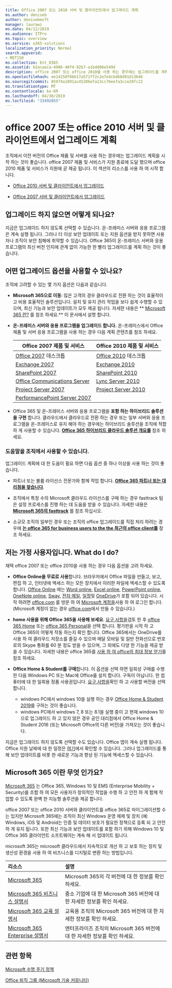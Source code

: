 ```yaml
---
title: Office 2007 또는 2010 서버 및 클라이언트에서 업그레이드 계획
ms.author: deniseb
author: denisebmsft
manager: laurawi
ms.date: 04/12/2019
ms.audience: ITPro
ms.topic: overview
ms.service: o365-solutions
localization_priority: Normal
search.appverid:
- MET150
ms.collection: Ent_O365
ms.assetid: b2acaeca-4986-40f4-92b7-a1bdd06e549d
description: office 2007 또는 office 2010을 사용 하는 경우에는 업그레이드를 계획할 수 있습니다. 오래 된 앱에서는 중지 되지 않습니다. 이러한 리소스를 사용 하 여 계획을 시작 하세요.
ms.openlocfilehash: ee14250f6bb17a571ff2c2e7e4cbd68d91d13646
ms.sourcegitcommit: 85974a1891ac45286efa13cc76eefa3cce28fc22
ms.translationtype: MT
ms.contentlocale: ko-KR
ms.lasthandoff: 04/30/2019
ms.locfileid: "33492055"
---
```

# <a name="plan-your-upgrade-from-office-2007-or-office-2010-servers-and-clients"></a>office 2007 또는 office 2010 서버 및 클라이언트에서 업그레이드 계획

조직에서 이전 버전의 Office 제품 및 서버를 사용 하는 경우에는 업그레이드 계획을 시작 하는 것이 좋습니다. office 2007 제품 및 서비스가 지원 종료에 도달 했으며 office 2010 제품 및 서비스가 지원에 곧 제공 됩니다. 이 섹션의 리소스를 사용 하 여 시작 합니다.

- [Office 2010 서버 및 클라이언트에서 업그레이드](upgrade-from-office-2010-servers-and-products.md)

- [Office 2007 서버 및 클라이언트에서 업그레이드](upgrade-from-office-2007-servers-and-products.md)

## <a name="what-happens-if-i-dont-upgrade"></a>업그레이드 하지 않으면 어떻게 되나요?

지금은 업그레이드 하지 않도록 선택할 수 있습니다. 온-프레미스 서버와 응용 프로그램은 계속 실행 됩니다. 그러나 더 이상 보안 업데이트 또는 지원 옵션을 받지 못하면 사용자나 조직이 보안 침해에 취약할 수 있습니다. Office 365이 온-프레미스 서버와 응용 프로그램의 최신 버전 인지에 관계 없이 가능한 한 빨리 업그레이드를 계획 하는 것이 좋습니다.

## <a name="what-upgrade-options-are-available"></a>어떤 업그레이드 옵션을 사용할 수 있나요?      

조직에 고려할 수 있는 몇 가지 옵션은 다음과 같습니다.

- **Microsoft 365으로 이동**: 많은 고객의 경우 클라우드로 전환 하는 것이 효율적이 고 비용 효율적인 솔루션입니다. 설치 및 유지 관리 작업을 보다 쉽게 수행할 수 있으며, 최신 기능과 보안 업데이트가 모두 제공 됩니다. 자세한 내용은 ** [Microsoft 365 란?](#what-is-microsoft-365) 를 참조 하세요.** 이 문서에서 설명 합니다.
    
- **온-프레미스 서버와 응용 프로그램을 업그레이드 합니다.** 온-프레미스에서 Office 제품 및 서버 응용 프로그램을 사용 하는 경우 다음 계획 콘텐츠를 참조 하세요.<br/> 

    
    |Office 2007 제품 및 서비스  |Office 2010 제품 및 서비스  |
    |---------|---------|
    |[Office 2007](https://docs.microsoft.com/DeployOffice/office-2007-end-support-roadmap) 데스크톱 | [Office 2010](https://docs.microsoft.com/DeployOffice/office-2010-end-support-roadmap) 데스크톱 |
    |[Exchange 2007](exchange-2007-end-of-support.md) |[Exchange 2010](exchange-2010-end-of-support.md) |
    |[SharePoint 2007](sharepoint-2007-end-of-support.md) |[SharePoint 2010](upgrade-from-sharepoint-2010.md) |
    |[Office Communications Server](https://docs.microsoft.com/skypeforbusiness/plan-your-deployment/upgrade) |[Lync Server 2010](https://docs.microsoft.com/skypeforbusiness/plan-your-deployment/upgrade) |
    |[Project Server 2007](project-server-2007-end-of-support.md) |[Project Server 2010](project-server-2010-end-of-support.md) |
    |[PerformancePoint Server 2007](pps-2007-end-of-support.md) | |
 
- Office 365 및 온-프레미스 서버와 응용 프로그램을 **포함 하는 하이브리드 솔루션을 구현** 합니다. 클라우드에서 클라우드로 전환 하는 경우 또는 일부 서버와 응용 프로그램을 온-프레미스로 유지 해야 하는 경우에는 하이브리드 솔루션을 조직에 적합 하 게 사용할 수 있습니다. **[Office 365 하이브리드 클라우드 솔루션 개요를](hybrid-cloud-overview.md)** 참조 하세요. 
    
### <a name="help-is-available-for-your-organization"></a>도움말을 조직에서 사용할 수 있습니다.

업그레이드 계획에 대 한 도움이 필요 하면 다음 옵션 중 하나 이상을 사용 하는 것이 좋습니다.

- 파트너 또는 볼륨 라이선스 전문가와 함께 작업 합니다. **[Office 365 파트너 또는 대리점을 찾습니다](https://support.office.com/article/b6c18a9b-2aed-4c84-9d75-af709160258c.aspx)**. 

- 조직에서 특정 수의 Microsoft 클라우드 라이선스를 구매 하는 경우 fasttrack 팀은 설정 프로세스를 진행 하는 데 도움을 받을 수 있습니다. 자세한 내용은 **[Microsoft 365의 fasttrack](https://www.microsoft.com/fasttrack/microsoft-365)** 를 참조 하십시오.

- 소규모 조직의 일부인 경우 또는 조직의 office 업그레이드를 직접 처리 하려는 경우에 **[는 office 365 for business users to the the 최근의 office client를](https://docs.microsoft.com/office365/admin/setup/upgrade-users-to-latest-office-client)** 참조 하세요. 
  
## <a name="im-a-home-user-what-do-i-do"></a>저는 가정 사용자입니다. What do I do?

재택 office 2007 또는 office 2010을 사용 하는 경우 다음 옵션을 고려 하세요.

- **Office Online을 무료로 사용**합니다. 브라우저에서 Office 파일을 만들고, 보고, 편집 하 고, 인터넷에 액세스 하는 모든 장치에서 이러한 파일에 액세스할 수 있도록 합니다. [Office Online](https://products.office.com/office-online/documents-spreadsheets-presentations-office-online) 에는 [Word online](http://go.microsoft.com/fwlink/p/?linkid=746664), [Excel online](http://go.microsoft.com/fwlink/p/?linkid=746665), [PowerPoint online](http://go.microsoft.com/fwlink/p/?linkid=746666), [OneNote online](http://go.microsoft.com/fwlink/p/?linkid=746674), [Sway](http://go.microsoft.com/fwlink/p/?linkid=746675), [전자 메일](http://go.microsoft.com/fwlink/p/?linkid=746676), [일정](http://go.microsoft.com/fwlink/p/?linkid=746678)및 [OneDrive](http://go.microsoft.com/fwlink/p/?linkid=746679)가 포함 되어 있습니다. 시작 하려면 [office.com](https://office.com) 를 방문 하 여 [Microsoft 계정을](https://account.microsoft.com/account)사용 하 여 로그인 합니다. (Microsoft 계정이 없는 경우 [office.com](https://office.com)에서 만들 수 있습니다.)

- **home 사용을 위해 Office 365을 사용해 보세요**. [요구 사항을](https://www.microsoft.com/p/office-365-home/cfq7ttc0k5dm?rtc=1&activetab=pivot:techspecstab)검토 한 후 [office 365 Home](https://www.microsoft.com/p/office-365-home/cfq7ttc0k5dm) 또는 [office 365 Personal](https://www.microsoft.com/p/office-365-personal/cfq7ttc0k5bf)을 선택 합니다. 평가판을 시작 하 고 Office 365이 어떻게 작동 하는지 확인 합니다. Office 365에서는 OneDrive를 사용 하 여 클라우드 저장소를 즐길 수 있으며 매달 모바일 및 일반 전화선으로 번호로의 Skype 통화를 60 분 정도 받을 수 있으며, 그 외에도 다양 한 기능을 제공 받을 수 있습니다. 자세한 내용은 office 365를 [사용 하 여 office의 최대 정보 얻기](https://products.office.com/compare-all-microsoft-office-products?&activetab=tab%3aprimaryr1)를 참조 하세요.
    
- **Office Home &amp; Student를 구매**합니다. 이 옵션을 선택 하면 일회성 구매를 수행한 다음 Windows PC 또는 Mac에 Office를 설치 합니다. 구독이 아닙니다. 한 컴퓨터에 대 한 일회용 정품 사용권입니다. [요구 사항을](http://office.com/systemrequirements)확인 하 고 사용할 버전을 선택 합니다.
    - windows PC에서 windows 10을 실행 하는 경우 [Office Home & Student 2019](https://www.microsoft.com/p/office-home-student-2019/cfq7ttc0k7c8)를 구하는 것이 좋습니다.
    - windows PC에서 windows 7, 8 또는 8.1을 실행 중이 고 현재 windows 10으로 업그레이드 하 고 있지 않은 경우 공인 대리점에서 Office Home & Student 2016 (또는 Microsoft Office의 다른 버전)을 가져오는 것이 좋습니다.

지금은 업그레이드 하지 않도록 선택할 수도 있습니다. Office 앱이 계속 실행 됩니다. Office 지원 날짜에 대 한 일정은 [여기](https://go.microsoft.com/fwlink/p/?linkid=2085724)에서 확인할 수 있습니다. 그러나 업그레이드를 통해 보안 업데이트를 비롯 한 새로운 기능과 향상 된 기능에 액세스할 수 있습니다. 
   
## <a name="what-is-microsoft-365"></a>Microsoft 365 이란 무엇 인가요?

[Microsoft 365](https://www.microsoft.com/microsoft-365) 는 Office 365, Windows 10 및 EMS (Enterprise Mobility + Security)를 조합 하 여 모든 사용자가 창의적인 작업을 수행 하 고 안전 하 게 함께 작업할 수 있도록 완벽 한 지능형 솔루션을 제공 합니다. 
  
office 2007 또는 office 2010 서버와 클라이언트를 office 365로 마이그레이션할 수는 있지만 Microsoft 365에는 조직이 최신 Windows 운영 체제 및 장치 (예: Windows, iOS 및 Android는 인증 및 데이터 보호가 필요한 정책으로 등록 되 고 안전 하 게 유지 됩니다. 또한 최신 기능과 보안 업데이트를 포함 하기 위해 Windows 10 및 Office 365 클라이언트 소프트웨어는 계속 해 서 업데이트 됩니다.
  
microsoft 365는 microsoft 클라우드에서 지속적으로 개선 하 고 보호 하는 장치 및 생산성 환경을 사용 하 여 비즈니스를 디지털로 변환 하는 방법입니다.
  
|**리소스**|**설명**|
|:-----|:-----|
|[Microsoft 365](https://www.microsoft.com/microsoft-365) <br/> |Microsoft 365의 각 버전에 대 한 정보를 확인 하세요.  <br/> |
|[Microsoft 365 비즈니스 설명서](https://docs.microsoft.com/microsoft-365/business/) <br/> |중소 기업에 대 한 Microsoft 365 버전에 대 한 자세한 정보를 확인 하세요.  <br/> |
|[Microsoft 365 교육 설명서](https://docs.microsoft.com/microsoft-365/education/) <br/> |교육용 조직의 Microsoft 365 버전에 대 한 자세한 정보를 확인 하세요.  <br/> |
|[Microsoft 365 Enterprise 설명서](https://docs.microsoft.com/microsoft-365/enterprise/) <br/> |엔터프라이즈 조직의 Microsoft 365 버전에 대 한 자세한 정보를 확인 하세요.  <br/> |

   
## <a name="related-topics"></a>관련 항목
  
[Microsoft 수명 주기 정책](https://go.microsoft.com/fwlink/?linkid=865200)

[Office 퇴직 그룹 (Microsoft 기술 커뮤니티)](https://go.microsoft.com/fwlink/?linkid=842065)




